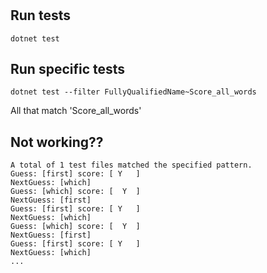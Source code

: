 # 

## Run tests

```
dotnet test
```

## Run specific tests

```
dotnet test --filter FullyQualifiedName~Score_all_words
```

All that match 'Score_all_words'



## Not working??

```
A total of 1 test files matched the specified pattern.
Guess: [first] score: [ Y   ]
NextGuess: [which]
Guess: [which] score: [  Y  ]
NextGuess: [first]
Guess: [first] score: [ Y   ]
NextGuess: [which]
Guess: [which] score: [  Y  ]
NextGuess: [first]
Guess: [first] score: [ Y   ]
NextGuess: [which]
...
```
